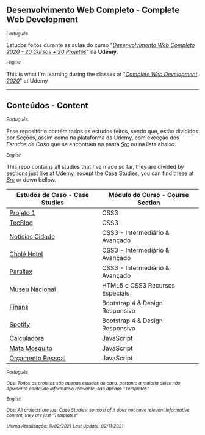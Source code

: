 Desenvolvimento Web Completo - Complete Web Development
---
*<sup>Português<sup>*

Estudos feitos durante as aulas do curso "[*Desenvolvimento Web Completo 2020 - 20 Cursos + 20 Projetos*](https://www.udemy.com/course/web-completo/)" na **Udemy**.

*<sup>English</sup>*

This is what I'm learning during the classes at "[*Complete Web Development 2020*](https://www.udemy.com/course/web-completo/)" at Udemy

---
<h2>Conteúdos - Content</h2>

*<sup>Português</sup>*

Esse repositório contém todos os estudos feitos, sendo que, estão divididos por Seções, assim como na plataforma da Udemy, com exceção dos *Estudos de Caso* que se encontram na pasta [*Src*](https://github.com/KaicPierre/Curso-Web-Completo/tree/master/Src) ou na lista abaixo.

*<sup>English</sup>*

This repo contains all studies that I've made so far, they are divided by sections just like at Udemy, except the Case Studies, you can find these at [*Src*](https://github.com/KaicPierre/Curso-Web-Completo/tree/master/Src) or down bellow.

Estudos de Caso - Case Studies |  Módulo do Curso - Course Section
---             | ---
[Projeto 1](https://github.com/KaicPierre/Curso-Web-Completo/tree/master/Src/Projeto1%20CSS) | CSS3
[TecBlog](https://github.com/KaicPierre/Curso-Web-Completo/tree/master/Src/TecBlog)       | CSS3
[Notícias Cidade](https://github.com/KaicPierre/Curso-Web-Completo/tree/master/Src/NoticiasCidade)| CSS3 - Intermediário & Avançado
[Chalé Hotel](https://github.com/KaicPierre/Curso-Web-Completo/tree/master/Src/ChaleHotel) | CSS3 - Intermediário & Avançado
[Parallax](https://github.com/KaicPierre/Curso-Web-Completo/tree/master/Src/Parallax) | CSS3 - Intermediário & Avançado
[Museu Nacional](https://github.com/KaicPierre/Curso-Web-Completo/tree/master/Src/MuseuNacional) | HTML5 e CSS3 Recursos Especiais
[Finans](https://github.com/KaicPierre/Curso-Web-Completo/tree/master/Src/Finans) | Bootstrap 4 & Design Responsivo
[Spotify](https://github.com/KaicPierre/Curso-Web-Completo/tree/master/Src/Spotify) | Bootstrap 4 & Design Responsivo
[Calculadora](https://github.com/KaicPierre/Curso-Web-Completo/tree/master/Src/Calculadora) | JavaScript
[Mata Mosquito](https://github.com/KaicPierre/Curso-Web-Completo/tree/master/Src/MataMosquito) | JavaScript
[Orçamento Pessoal](https://github.com/KaicPierre/Curso-Web-Completo/tree/master/Src/OrcamentoPessoal) | JavaScript

*<sup>Português</sup>*

<sup>*Obs: Todos os projetos são apenas estudos de caso, portanto a maioria deles não apresenta conteúdo informativo relevante, são apenas "Templates"*</sup>

*<sup>English</sup>*

<sup>*Obs: All projects are just Case Studies, so most of it does not have relevant informative content, they are just "Templates"*</sup>

<sup>*Ultima Atualização: 11/02/2021*</sup>
<sup>*Last Update: 02/11/2021*</sup>
